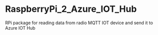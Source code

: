 # RaspberryPi_2_Azure_IOT_Hub
RPi package for reading data from radio MQTT IOT device and send it to Azure IOT Hub
